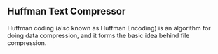 ## Huffman Text Compressor

Huffman coding (also known as Huffman Encoding) is an algorithm for doing data compression, and it forms the basic idea behind file compression. 
